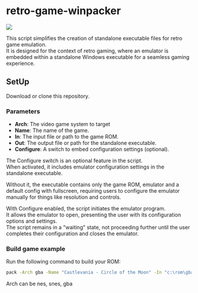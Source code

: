# retro-game-winpacker  
![](https://i.ibb.co/jVHbc1G/retro-game-winpacker.png)

This script simplifies the creation of standalone executable files for retro game emulation.  
It is designed for the context of retro gaming, where an emulator is embedded within a standalone Windows executable for a seamless gaming experience.


## SetUp  

Download or clone this repository.  

### Parameters

- **Arch**: The video game system to target
- **Name**: The name of the game.
- **In**: The input file or path to the game ROM.
- **Out**: The output file or path for the standalone executable.
- **Configure**: A switch to embed configuration settings (optional).

The Configure switch is an optional feature in the script.  
When activated, it includes emulator configuration settings in the standalone executable.  

Without it, the executable contains only the game ROM, emulator and a default config with fullscreen, requiring users to configure the emulator manually for things like resolution and controls.  

With Configure enabled, the script initiates the emulator program.  
It allows the emulator to open, presenting the user with its configuration options and settings.  
The script remains in a "waiting" state, not proceeding further until the user completes their configuration and closes the emulator.  

### Build game example    

Run the following command to build your ROM:
```cmd
pack -Arch gba -Name "Castlevania - Circle of the Moon" -In "c:\rom\gba\castlevania-circle-of-the-moon.gba" -Out "c:\rom\win-standalone\castlevania-circle-of-the-moon.exe"
```

Arch can be nes, snes, gba
